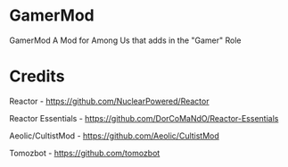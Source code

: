 # GamerMod
GamerMod A Mod for Among Us that adds in the "Gamer" Role

# Credits
Reactor - https://github.com/NuclearPowered/Reactor

Reactor Essentials - https://github.com/DorCoMaNdO/Reactor-Essentials

Aeolic/CultistMod - https://github.com/Aeolic/CultistMod

Tomozbot - https://github.com/tomozbot